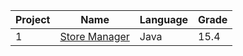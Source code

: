 Project | Name | Language | Grade
--- | --- | --- | ---
1 | [Store Manager](https://github.com/saradinismarques/leic-a/tree/main/po/store-manager) | Java | 15.4
